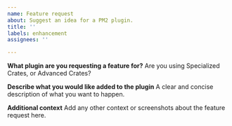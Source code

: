 ```yaml
---
name: Feature request
about: Suggest an idea for a PM2 plugin.
title: ''
labels: enhancement
assignees: ''

---
```


**What plugin are you requesting a feature for?**
Are you using Specialized Crates, or Advanced Crates?


**Describe what you would like added to the plugin**
A clear and concise description of what you want to happen.


**Additional context**
Add any other context or screenshots about the feature request here.
